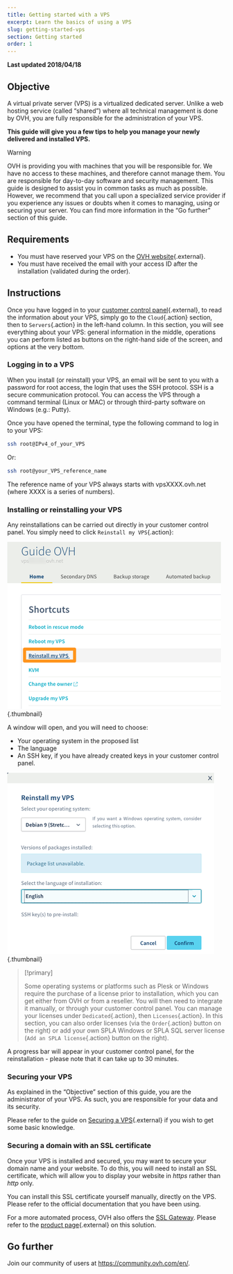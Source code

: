```yaml
---
title: Getting started with a VPS
excerpt: Learn the basics of using a VPS
slug: getting-started-vps
section: Getting started
order: 1
---
```


**Last updated 2018/04/18**
 
## Objective

A virtual private server (VPS) is a virtualized dedicated server. Unlike a web hosting service (called “shared”) where all technical management is done by OVH, you are fully responsible for the administration of your VPS.

**This guide will give you a few tips to help you manage your newly delivered and installed VPS.**


> [!warning]
>
> OVH is providing you with machines that you will be responsible for. We have no access to these machines, and therefore cannot manage them. You are responsible for day-to-day software and security management. This guide is designed to assist you in common tasks as much as possible. However, we recommend that you call upon a specialized service provider if you experience any issues or doubts when it comes to managing, using or securing your server. You can find more information in the “Go further” section of this guide.
> 


## Requirements

- You must have reserved your VPS on the [OVH website](https://www.ovh.com/ca/en/vps/){.external}.
- You must have received the email with your access ID after the installation (validated during the order).


## Instructions

Once you have logged in to your  [customer control panel](https://ca.ovh.com/auth/){.external}, to read the information about your VPS, simply go to the `Cloud`{.action} section, then to `Servers`{.action} in the left-hand column. In this section, you will see everything about your VPS: general information in the middle, operations you can perform listed as buttons on the right-hand side of the screen, and options at the very bottom.

### Logging in to a VPS

When you install (or reinstall) your VPS, an email will be sent to you with a password for root access, the login that uses the SSH protocol. SSH is a secure communication protocol. You can access the VPS through a command terminal (Linux or MAC) or through third-party software on Windows (e.g.: Putty).

Once you have opened the terminal, type the following command to log in to your VPS:

```sh
ssh root@IPv4_of_your_VPS
```

Or:

```sh
ssh root@your_VPS_reference_name
```

The reference name of your VPS always starts with vpsXXXX.ovh.net (where XXXX is a series of numbers).


### Installing or reinstalling your VPS

Any reinstallations can be carried out directly in your customer control panel. You simply need to click `Reinstall my VPS`{.action}:

![Reinstalling the VPS](images/reinstall_manager.png){.thumbnail}

A window will open, and you will need to choose:

- Your operating system in the proposed list
- The language
- An SSH key, if you have already created keys in your customer control panel.


![Reinstallation menu](images/reinstall_menu.png){.thumbnail}

> [!primary]
>
> Some operating systems or platforms such as Plesk or Windows require the purchase of a license prior to installation, which you can get either from OVH or from a reseller. You will then need to integrate it manually, or through your customer control panel. You can manage your licenses under `Dedicated`{.action}, then `Licenses`{.action}.
In this section, you can also order licenses (via the `Order`{.action} button on the right) or add your own SPLA Windows or SPLA SQL server license (`Add an SPLA license`{.action} button on the right).
> 

A progress bar will appear in your customer control panel, for the reinstallation - please note that it can take up to 30 minutes.


### Securing your VPS

As explained in the “Objective” section of this guide, you are the administrator of your VPS. As such, you are responsible for your data and its security.

Please refer to the guide on [Securing a VPS](https://docs.ovh.com/ca/en/vps/tips-for-securing-a-vps/){.external} if you wish to get some basic knowledge.


### Securing a domain with an SSL certificate

Once your VPS is installed and secured, you may want to secure your domain name and your website. To do this, you will need to install an SSL certificate, which will allow you to display your website in *https* rather than *http* only.

You can install this SSL certificate yourself manually, directly on the VPS. Please refer to the official documentation that you have been using.

For a more automated process, OVH also offers the [SSL Gateway](https://www.ovh.com/ca/en/ssl-gateway/). Please refer to the [product page](https://www.ovh.com/ca/en/ssl-gateway/){.external} on this solution.

## Go further

Join our community of users at <https://community.ovh.com/en/>.